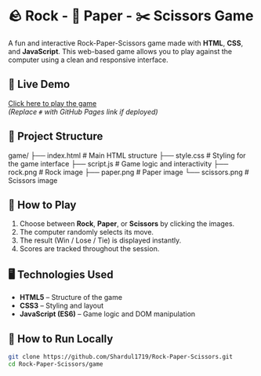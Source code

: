 # 🪨 Rock - 📄 Paper - ✂️ Scissors Game  
A fun and interactive Rock-Paper-Scissors game made with **HTML**, **CSS**, and **JavaScript**. This web-based game allows you to play against the computer using a clean and responsive interface.

## 🔗 Live Demo  
[Click here to play the game](#)  
*(Replace `#` with GitHub Pages link if deployed)*

## 📁 Project Structure  
game/
├── index.html # Main HTML structure
├── style.css # Styling for the game interface
├── script.js # Game logic and interactivity
├── rock.png # Rock image
├── paper.png # Paper image
└── scissors.png # Scissors image

## 🧠 How to Play  
1. Choose between **Rock**, **Paper**, or **Scissors** by clicking the images.  
2. The computer randomly selects its move.  
3. The result (Win / Lose / Tie) is displayed instantly.  
4. Scores are tracked throughout the session.

## 🖥️ Technologies Used  
- **HTML5** – Structure of the game  
- **CSS3** – Styling and layout  
- **JavaScript (ES6)** – Game logic and DOM manipulation

## 🚀 How to Run Locally  
```bash  
git clone https://github.com/Shardul1719/Rock-Paper-Scissors.git  
cd Rock-Paper-Scissors/game  
